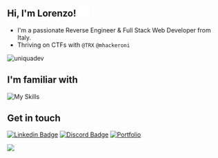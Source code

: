 ## Hi, I'm Lorenzo! <img src="https://raw.githubusercontent.com/UniquaDev/UniquaDev/main/pandahood.gif" width="25px">
* I'm a passionate Reverse Engineer & Full Stack Web Developer from Italy.
* Thriving on CTFs with `@TRX` `@mhackeroni`


<p align="left"> <img src="https://github-readme-stats.vercel.app/api?username=uniquadev&show_icons=true&theme=blue_navy" alt="uniquadev" /> </p>

## I'm familiar with

![My Skills](https://go-skill-icons.vercel.app/api/icons?titles=true&i=cpp,cmake,java,lua,luau,python,assembly,php,javascript,html,css,mysql,regex,azure,nuxt,flutter,fastapi,laravel,git,github,githubactions,davinci,illustrator,robloxstudio,godot,discord)

<!--
<div align="center">
  <code><img height="20" src="https://raw.githubusercontent.com/github/explore/80688e429a7d4ef2fca1e82350fe8e3517d3494d/topics/vue/vue.png"></code>
  <code><img height="20" src="https://raw.githubusercontent.com/tandpfun/skill-icons/main/icons/Flutter-Dark.svg"></code>
  <code><img height="20" src="https://raw.githubusercontent.com/github/explore/80688e429a7d4ef2fca1e82350fe8e3517d3494d/topics/laravel/laravel.png"></code>
  <code><img height="20" src="https://raw.githubusercontent.com/github/explore/80688e429a7d4ef2fca1e82350fe8e3517d3494d/topics/cpp/cpp.png"></code>
  <code><img height="20" src="https://raw.githubusercontent.com/github/explore/80688e429a7d4ef2fca1e82350fe8e3517d3494d/topics/python/python.png"></code>
  <code><img height="20" src="https://raw.githubusercontent.com/github/explore/80688e429a7d4ef2fca1e82350fe8e3517d3494d/topics/mysql/mysql.png"></code>
  <code><img height="20" src="https://raw.githubusercontent.com/github/explore/80688e429a7d4ef2fca1e82350fe8e3517d3494d/topics/lua/lua.png"></code>
  <code><img height="20" src="https://raw.githubusercontent.com/github/explore/80688e429a7d4ef2fca1e82350fe8e3517d3494d/topics/git/git.png"></code>
</div>
<br>
-->

## Get in touch

[![Linkedin Badge](https://img.shields.io/badge/LinkedIn-blue?style=for-the-badge&logo=linkedin&logoColor=white)](https://www.linkedin.com/in/lorenzo-cipolletti-15a110208)
[![Discord Badge](https://img.shields.io/badge/discord-5563f0?style=for-the-badge&logo=discord&logoColor=white)](https://discordapp.com/users/277459004282634242)
[![Portfolio](https://img.shields.io/badge/UP-008c69?style=for-the-badge&logo=github&logoColor=white&label=portfolio-wip)](https://github.com/uniquadev)

![](https://komarev.com/ghpvc/?username=uniquadev&base=1000&label=account+views)



<!--
<h3 align="center">🎵 Listening</h3>
<table align="center" width="100%">
  
  <tr>
  <td width="100%">
       
&nbsp; <br> [![Spotify](https://uniquadev.vercel.app/api/spotify)](https://open.spotify.com/user/ch5hldeabrvjawefcxvhdz0cu)

  </td>
</table>


<div align="center"><img src="https://raw.githubusercontent.com/UniquaDev/UniquaDev/main/hellopanda.gif" width="45px"></div>
-->
